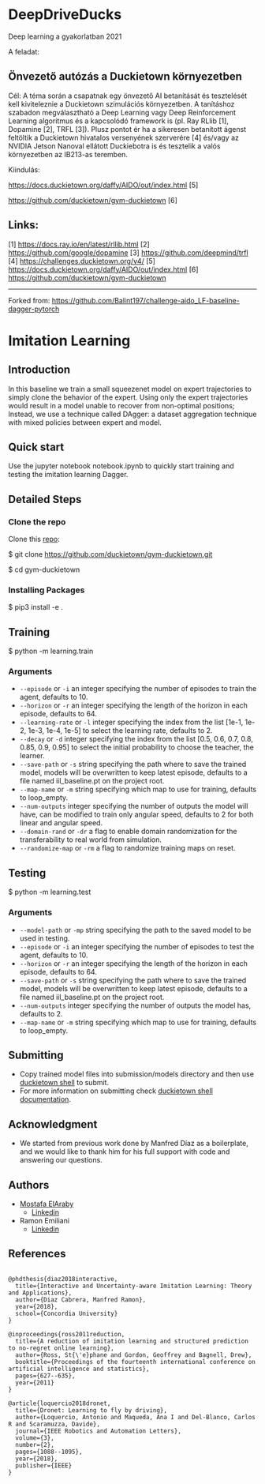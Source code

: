 # DeepDriveDucks
Deep learning a gyakorlatban 2021

A feladat: 

Önvezető autózás a Duckietown környezetben
---------------------------------------------------------------------
Cél: A téma során a csapatnak egy önvezető AI betanítását és
tesztelését kell kiviteleznie a Duckietown szimulációs környezetben. A
tanításhoz szabadon megválasztható a  Deep Learning vagy Deep
Reinforcement Learning algoritmus és a kapcsolódó framework is (pl. Ray
RLlib [1], Dopamine [2], TRFL [3]). Plusz pontot ér ha a sikeresen
betanított ágenst feltöltik a Duckietown hivatalos versenyének
szerverére [4] és/vagy az NVIDIA Jetson Nanoval ellátott Duckiebotra is
és tesztelik a valós környezetben az IB213-as teremben. 

Kiindulás: 

https://docs.duckietown.org/daffy/AIDO/out/index.html [5]

https://github.com/duckietown/gym-duckietown [6]

Links:
------
[1] https://docs.ray.io/en/latest/rllib.html
[2] https://github.com/google/dopamine
[3] https://github.com/deepmind/trfl
[4] https://challenges.duckietown.org/v4/
[5] https://docs.duckietown.org/daffy/AIDO/out/index.html
[6] https://github.com/duckietown/gym-duckietown

---------------------------------------------------------------------

Forked from: https://github.com/Balint197/challenge-aido_LF-baseline-dagger-pytorch

# Imitation Learning

## Introduction

In this baseline we train a small squeezenet model on expert trajectories to simply clone the behavior of the expert.
Using only the expert trajectories would result in a model unable to recover from non-optimal positions; Instead, we use a technique called DAgger: a dataset aggregation technique with mixed policies between expert and model.

## Quick start

Use the jupyter notebook notebook.ipynb to quickly start training and testing the imitation learning Dagger.

## Detailed Steps

### Clone the repo

Clone this [repo](https://github.com/duckietown/gym-duckietown):

$ git clone https://github.com/duckietown/gym-duckietown.git

$ cd gym-duckietown

### Installing Packages

$ pip3 install -e .

## Training

$ python -m learning.train

### Arguments

* `--episode` or `-i` an integer specifying the number of episodes to train the agent, defaults to 10.
* `--horizon` or `-r` an integer specifying the length of the horizon in each episode, defaults to 64.
* `--learning-rate` or `-l` integer specifying the index from the list [1e-1, 1e-2, 1e-3, 1e-4, 1e-5] to select the learning rate, defaults to 2.
* `--decay` or `-d` integer specifying the index from the list [0.5, 0.6, 0.7, 0.8, 0.85, 0.9, 0.95] to select the initial probability to choose the teacher, the learner.
* `--save-path` or `-s` string specifying the path where to save the trained model, models will be overwritten to keep latest episode, defaults to a file named iil_baseline.pt on the project root.
* `--map-name` or `-m` string  specifying which map to use for training, defaults to loop_empty.
* `--num-outputs` integer specifying the number of outputs the model will have, can be modified to train only angular speed, defaults to 2 for both linear and angular speed.
* `--domain-rand` or `-dr` a flag to enable domain randomization for the transferability to real world from simulation.
* `--randomize-map` or `-rm` a flag to randomize training maps on reset.

## Testing

$ python -m learning.test

### Arguments

* `--model-path` or `-mp` string specifying the path to the saved model to be used in testing.
* `--episode` or `-i` an integer specifying the number of episodes to test the agent, defaults to 10.
* `--horizon` or `-r` an integer specifying the length of the horizon in each episode, defaults to 64.
* `--save-path` or `-s` string specifying the path where to save the trained model, models will be overwritten to keep latest episode, defaults to a file named iil_baseline.pt on the project root.
* `--num-outputs` integer specifying the number of outputs the model has, defaults to 2.
* `--map-name` or `-m` string  specifying which map to use for training, defaults to loop_empty.

## Submitting 
* Copy trained model files into submission/models directory and then use [duckietown shell](https://github.com/duckietown/duckietown-shell) to submit. 
* For more information on submitting check [duckietown shell documentation](https://docs.duckietown.org/DT19/AIDO/out/cli.html).

## Acknowledgment

* We started from previous work done by Manfred Díaz as a boilerplate, and we would like to thank him for his full support with code and answering our questions.

## Authors

* [Mostafa ElAraby ](https://www.mostafaelaraby.com/)
  + [Linkedin](https://linkedin.com/in/mostafaelaraby)
* Ramon Emiliani
  + [Linkedin](https://www.linkedin.com/in/ramonemiliani)

## References

``` 

@phdthesis{diaz2018interactive,
  title={Interactive and Uncertainty-aware Imitation Learning: Theory and Applications},
  author={Diaz Cabrera, Manfred Ramon},
  year={2018},
  school={Concordia University}
}

@inproceedings{ross2011reduction,
  title={A reduction of imitation learning and structured prediction to no-regret online learning},
  author={Ross, St{\'e}phane and Gordon, Geoffrey and Bagnell, Drew},
  booktitle={Proceedings of the fourteenth international conference on artificial intelligence and statistics},
  pages={627--635},
  year={2011}
}

@article{loquercio2018dronet,
  title={Dronet: Learning to fly by driving},
  author={Loquercio, Antonio and Maqueda, Ana I and Del-Blanco, Carlos R and Scaramuzza, Davide},
  journal={IEEE Robotics and Automation Letters},
  volume={3},
  number={2},
  pages={1088--1095},
  year={2018},
  publisher={IEEE}
}
```
